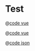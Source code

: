 # Test

<Test />

@[code vue](~/Test.vue)

@[code vue](@/Button/Button.vue)

@[code json](_/package.json)
